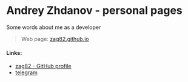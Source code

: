 # Andrey Zhdanov - personal pages

Some words about me as a developer

> Web page: [zag82.github.io](https://zag82.github.io)

#### Links:

- [zag82 - GitHub profile](https://github.com/zag82)
- [telegram](https://t.me/zag82)
